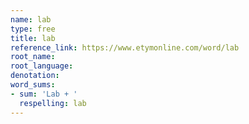 ```yaml
---
name: lab
type: free
title: lab
reference_link: https://www.etymonline.com/word/lab
root_name: 
root_language: 
denotation: 
word_sums:
- sum: 'Lab + '
  respelling: lab
---
```

